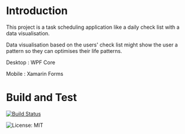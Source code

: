 # Introduction 
This project is a task scheduling application like a daily check list with a data visualisation.

Data visualisation based on the users' check list might show the user a pattern so they can optimises their life patterns.

Desktop : WPF Core

Mobile : Xamarin Forms

# Build and Test
 
[![Build Status](https://dev.azure.com/GoodSSen/DailyQuestTimeScheduler/_apis/build/status/WPF%20Core%20Continuous%20Integration%20Build?branchName=master)](https://dev.azure.com/GoodSSen/DailyQuestTimeScheduler/_build/latest?definitionId=1&branchName=master)

![License: MIT](https://img.shields.io/badge/License-MIT-blue.svg)
